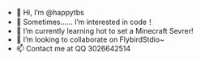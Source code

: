 - 👋 Hi, I’m @happytbs
- 👀 Sometimes…… I’m interested in code！
- 🌱 I’m currently learning hot to set a Minecraft Sevrer!
- 💞️ I’m looking to collaborate on FlybirdStdio~
- 📫 Contact me at QQ 3026642514

<!---
Github: happytbs/happytbs is a ✨ special ✨ repository because its `README.md` (this file) appears on your GitHub profile.
You can click the Preview link to take a look at your changes.
--->
